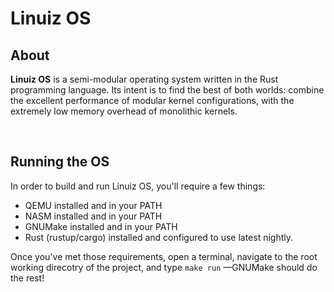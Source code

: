 # Linuiz OS

## About
**Linuiz OS** is a semi-modular operating system written in the Rust programming language. Its intent is to find the best of both worlds: combine the excellent performance of modular kernel configurations, with the extremely low memory overhead of monolithic kernels.

</br>

## Running the OS
In order to build and run Linuiz OS, you'll require a few things:
- QEMU installed and in your PATH
- NASM installed and in your PATH
- GNUMake installed and in your PATH
- Rust (rustup/cargo) installed and configured to use latest nightly.

Once you've met those requirements, open a terminal, navigate to the root working direcotry of the project, and type  `make run` —GNUMake should do the rest!